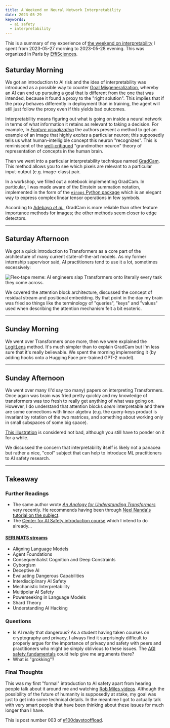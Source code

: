 ```yaml
---
title: A Weekend on Neural Network Interpretability
date: 2023-05-29
keywords:
  - ai safety
  - interpretability
---
```

This is a summary of my experience of [the weekend on interpretability](https://www.eventbrite.fr/e/billets-week-end-de-formation-intensive-en-interpretabilite-601236714197) I spent from 2023-05-27 morning to 2023-05-28 evening.
This was organized in Paris by [EffiSciences](https://www.effisciences.org/).

## Saturday Morning

We got an introduction to AI risk and the idea of interpretability was introduced as a possible way to counter [Goal Misgeneralization](https://deepmindsafetyresearch.medium.com/goal-misgeneralisation-why-correct-specifications-arent-enough-for-correct-goals-cf96ebc60924), whereby an AI can end up pursuing a goal that is different from the one that was intended, because it found a proxy to the "right solution". This implies that if the proxy behaves differently in deployment than in training, the agent will still just follow the proxy even if this yields bad outcomes.

Interpretability means figuring out what is going on inside a neural network in terms of what information it retains as relevant to taking a decision. For example, In [*Feature visualization*](https://distill.pub/2017/feature-visualization/) the authors present a method to get an example of an image that highly *excites* a particular neuron; this supposedly tells us what human-intelligible concept this neuron "recognizes". This is reminiscent of the [well-critiqued](https://www.ncbi.nlm.nih.gov/pmc/articles/PMC6822296/) "grandmother neuron" theory of representation of concepts in the human brain.

Then we went into a particular interpretability technique named [GradCam](https://ieeexplore.ieee.org/document/8237336). This method allows you to see which pixels are relevant to a particular input-output (e.g. image-class) pair.

In a workshop, we filled out a notebook implementing GradCam. In particular, I was made aware of the Einstein summation notation, implemented in the form of the [`einops` Python package](https://einops.rocks/) which is an elegant way to express complex linear tensor operations in few symbols.

According to [Adebayo *et al.*](https://dl.acm.org/doi/10.5555/3327546.3327621), GradCam is more reliable than other feature importance methods for images; the other methods seem closer to edge detectors.

---

## Saturday Afternoon

We got a quick introduction to Transformers as a core part of the architecture of many current state-of-the-art models. As my former internship supervisor said, AI practitioners tend to use it a lot, sometimes excessively:

![Flex-tape meme: AI engineers slap Transformers onto literally every task they come across.](https://i.imgflip.com/7nj36t.jpg)

We covered the attention block architecture, discussed the concept of residual stream and positional embedding. By that point in the day my brain was fried so things like the terminology of "queries", "keys" and "values" used when describing the attention mechanism felt a bit esoteric.

---

## Sunday Morning

We went over Transformers once more, then we were explained the [LogitLens](https://www.lesswrong.com/posts/AcKRB8wDpdaN6v6ru/interpreting-gpt-the-logit-lens) method. It's much simpler than to explain GradCam but I'm less sure that it's really believable. We spent the morning implementing it (by adding hooks onto a Hugging Face pre-trained GPT-2 model).

---

## Sunday Afternoon

We went over many (I'd say too many) papers on interpreting Transformers. Once again was brain was fried pretty quickly and my knowledge of transformers was too fresh to really get anything of what was going on. However, I do understand that attention blocks *seem* interpretable and there are some connections with linear algebra (e.g. the query-keys product is invariant by rotation of the two matrices, and something about working only in small subspaces of some big space).

[This illustration](https://www.lesswrong.com/posts/TvrfY4c9eaGLeyDkE/induction-heads-illustrated) is considered not bad, although you still have to ponder on it for a while.

We discussed the concern that interpretability itself is likely not a panacea but rather a nice, "cool" subject that can help to introduce ML practitioners to AI safety research.

---

## Takeaway

### Further Readings

- The same author wrote [*An Analogy for Understanding Transformers*](https://www.lesswrong.com/posts/euam65XjigaCJQkcN/an-analogy-for-understanding-transformers) very recently. He recommends having been through [Neel Nanda's tutorial on the subject](https://www.youtube.com/watch?v=bOYE6E8JrtU).
- The [Center for AI Safety introduction course](https://course.mlsafety.org/) which I intend to do already...

#### [SERI MATS streams](https://www.serimats.org/)

- Aligning Language Models
- Agent Foundations
- Consequentialist Cognition and Deep Constraints
- Cyborgism
- Deceptive AI
- Evaluating Dangerous Capabilities
- Interdisciplinary AI Safety
- Mechanistic Interpretability
- Multipolar AI Safety
- Powerseeking in Language Models
- Shard Theory
- Understanding AI Hacking

### Questions

- Is AI really that dangerous? As a student having taken courses on cryptography and privacy, I always find it surprisingly difficult to properly argue for the importance of privacy and safety with peers and practitioners who might be simply oblivious to these issues. The [AGI safety fundamentals](https://www.agisafetyfundamentals.com/ai-alignment-curriculum) could help give me arguments there?
- What is "grokking"?

### Final Thoughts

This was my first "formal" introduction to AI safety apart from hearing people talk about it around me and watching [Rob Miles videos](https://www.youtube.com/c/robertmilesai). Although the possibility of the future of humanity is supposedly at stake, my goal was just to get into some technical details. In the meantime I got to actually talk with very smart people that have been thinking about these issues for much longer than I have.

This is post number 003 of [#100daystooffload](https://100daystooffload.com/).
